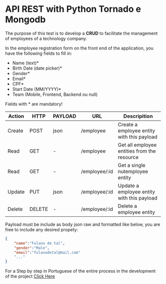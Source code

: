 # API REST with Python Tornado e Mongodb
The purpose of this test is to develop a **CRUD** to facilitate the management of employees of a technology company.

In the employee registration form on the front end of the application, you have the following fields to fill in:
- Name (text)*
- Birth Date (date picker)*
- Gender*
- Email*
- CPF*
- Start Date (MM/YYYY)*
- Team (Mobile, Frontend, Backend ou null)

Fields with * are mandatory!

| Action | HTTP | PAYLOAD | URL | Descripition |
| --- | --- | --- | --- | --- |
| Create | POST | json | /employee | Create a employee entity with this payload |
| Read | GET | - | /employee | Get all employee entities from the resource |
| Read | GET | - | /employee/:id | Get a single nutemployee entity |
| Update | PUT | json | /employee/:id | Update a employee entity with this payload |
| Delete | DELETE | - | /employee/:id | Delete a employee entity |

Payload must be include as body json raw and formatted like below, you are free to include any desired propety:

```json
{
	"name":"Fulano de tal",
	"gender":"Male",
	"email":"fulanodetal@mail.com"
	"..."
}

```
For a Step by step in Portuguese of the entire process in the development of the project [Click Here](step-bt-step-ptbr.md)